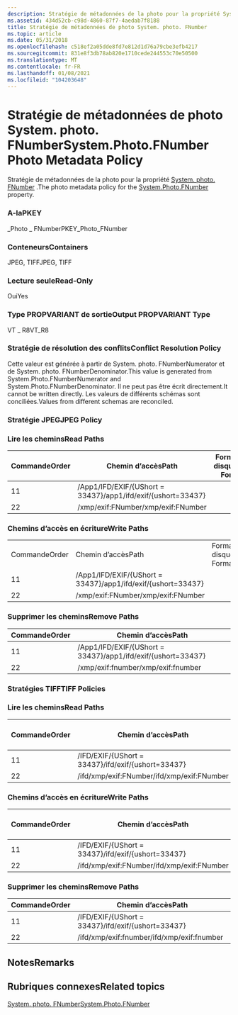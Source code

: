 ```yaml
---
description: Stratégie de métadonnées de la photo pour la propriété System. photo. FNumber.
ms.assetid: 434d52cb-c98d-4860-87f7-4aedab7f8188
title: Stratégie de métadonnées de photo System. photo. FNumber
ms.topic: article
ms.date: 05/31/2018
ms.openlocfilehash: c518ef2a05dde8fd7e812d1d76a79cbe3efb4217
ms.sourcegitcommit: 831e8f3db78ab820e1710cede244553c70e50500
ms.translationtype: MT
ms.contentlocale: fr-FR
ms.lasthandoff: 01/08/2021
ms.locfileid: "104203648"
---
```

# <a name="systemphotofnumber-photo-metadata-policy"></a><span data-ttu-id="6cdc1-103">Stratégie de métadonnées de photo System. photo. FNumber</span><span class="sxs-lookup"><span data-stu-id="6cdc1-103">System.Photo.FNumber Photo Metadata Policy</span></span>

<span data-ttu-id="6cdc1-104">Stratégie de métadonnées de la photo pour la propriété [System. photo. FNumber](../properties/props-system-photo-fnumber.md) .</span><span class="sxs-lookup"><span data-stu-id="6cdc1-104">The photo metadata policy for the [System.Photo.FNumber](../properties/props-system-photo-fnumber.md) property.</span></span>

### <a name="pkey"></a><span data-ttu-id="6cdc1-105">A-la</span><span class="sxs-lookup"><span data-stu-id="6cdc1-105">PKEY</span></span>

<span data-ttu-id="6cdc1-106">\_Photo \_ FNumber</span><span class="sxs-lookup"><span data-stu-id="6cdc1-106">PKEY\_Photo\_FNumber</span></span>

### <a name="containers"></a><span data-ttu-id="6cdc1-107">Conteneurs</span><span class="sxs-lookup"><span data-stu-id="6cdc1-107">Containers</span></span>

<span data-ttu-id="6cdc1-108">JPEG, TIFF</span><span class="sxs-lookup"><span data-stu-id="6cdc1-108">JPEG, TIFF</span></span>

### <a name="read-only"></a><span data-ttu-id="6cdc1-109">Lecture seule</span><span class="sxs-lookup"><span data-stu-id="6cdc1-109">Read-Only</span></span>

<span data-ttu-id="6cdc1-110">Oui</span><span class="sxs-lookup"><span data-stu-id="6cdc1-110">Yes</span></span>

### <a name="output-propvariant-type"></a><span data-ttu-id="6cdc1-111">Type PROPVARIANT de sortie</span><span class="sxs-lookup"><span data-stu-id="6cdc1-111">Output PROPVARIANT Type</span></span>

<span data-ttu-id="6cdc1-112">VT \_ R8</span><span class="sxs-lookup"><span data-stu-id="6cdc1-112">VT\_R8</span></span>

### <a name="conflict-resolution-policy"></a><span data-ttu-id="6cdc1-113">Stratégie de résolution des conflits</span><span class="sxs-lookup"><span data-stu-id="6cdc1-113">Conflict Resolution Policy</span></span>

<span data-ttu-id="6cdc1-114">Cette valeur est générée à partir de System. photo. FNumberNumerator et de System. photo. FNumberDenominator.</span><span class="sxs-lookup"><span data-stu-id="6cdc1-114">This value is generated from System.Photo.FNumberNumerator and System.Photo.FNumberDenominator.</span></span> <span data-ttu-id="6cdc1-115">Il ne peut pas être écrit directement.</span><span class="sxs-lookup"><span data-stu-id="6cdc1-115">It cannot be written directly.</span></span> <span data-ttu-id="6cdc1-116">Les valeurs de différents schémas sont conciliées.</span><span class="sxs-lookup"><span data-stu-id="6cdc1-116">Values from different schemas are reconciled.</span></span>

### <a name="jpeg-policy"></a><span data-ttu-id="6cdc1-117">Stratégie JPEG</span><span class="sxs-lookup"><span data-stu-id="6cdc1-117">JPEG Policy</span></span>

### <a name="read-paths"></a><span data-ttu-id="6cdc1-118">Lire les chemins</span><span class="sxs-lookup"><span data-stu-id="6cdc1-118">Read Paths</span></span>



| <span data-ttu-id="6cdc1-119">Commande</span><span class="sxs-lookup"><span data-stu-id="6cdc1-119">Order</span></span> | <span data-ttu-id="6cdc1-120">Chemin d’accès</span><span class="sxs-lookup"><span data-stu-id="6cdc1-120">Path</span></span>                          | <span data-ttu-id="6cdc1-121">Format de disque</span><span class="sxs-lookup"><span data-stu-id="6cdc1-121">Disk Format</span></span> |
|-------|-------------------------------|-------------|
| <span data-ttu-id="6cdc1-122">1</span><span class="sxs-lookup"><span data-stu-id="6cdc1-122">1</span></span>     | <span data-ttu-id="6cdc1-123">/App1/IFD/EXIF/{UShort = 33437}</span><span class="sxs-lookup"><span data-stu-id="6cdc1-123">/app1/ifd/exif/{ushort=33437}</span></span> |             |
| <span data-ttu-id="6cdc1-124">2</span><span class="sxs-lookup"><span data-stu-id="6cdc1-124">2</span></span>     | <span data-ttu-id="6cdc1-125">/xmp/exif:FNumber</span><span class="sxs-lookup"><span data-stu-id="6cdc1-125">/xmp/exif:FNumber</span></span>             |             |



 

### <a name="write-paths"></a><span data-ttu-id="6cdc1-126">Chemins d’accès en écriture</span><span class="sxs-lookup"><span data-stu-id="6cdc1-126">Write Paths</span></span>



|       |                               |             |     |
|-------|-------------------------------|-------------|-----|
| <span data-ttu-id="6cdc1-127">Commande</span><span class="sxs-lookup"><span data-stu-id="6cdc1-127">Order</span></span> | <span data-ttu-id="6cdc1-128">Chemin d’accès</span><span class="sxs-lookup"><span data-stu-id="6cdc1-128">Path</span></span>                          | <span data-ttu-id="6cdc1-129">Format de disque</span><span class="sxs-lookup"><span data-stu-id="6cdc1-129">Disk Format</span></span> |     |
| <span data-ttu-id="6cdc1-130">1</span><span class="sxs-lookup"><span data-stu-id="6cdc1-130">1</span></span>     | <span data-ttu-id="6cdc1-131">/App1/IFD/EXIF/{UShort = 33437}</span><span class="sxs-lookup"><span data-stu-id="6cdc1-131">/app1/ifd/exif/{ushort=33437}</span></span> |             |     |
| <span data-ttu-id="6cdc1-132">2</span><span class="sxs-lookup"><span data-stu-id="6cdc1-132">2</span></span>     | <span data-ttu-id="6cdc1-133">/xmp/exif:FNumber</span><span class="sxs-lookup"><span data-stu-id="6cdc1-133">/xmp/exif:FNumber</span></span>             |             |     |



 

### <a name="remove-paths"></a><span data-ttu-id="6cdc1-134">Supprimer les chemins</span><span class="sxs-lookup"><span data-stu-id="6cdc1-134">Remove Paths</span></span>



| <span data-ttu-id="6cdc1-135">Commande</span><span class="sxs-lookup"><span data-stu-id="6cdc1-135">Order</span></span> | <span data-ttu-id="6cdc1-136">Chemin d’accès</span><span class="sxs-lookup"><span data-stu-id="6cdc1-136">Path</span></span>                          |
|-------|-------------------------------|
| <span data-ttu-id="6cdc1-137">1</span><span class="sxs-lookup"><span data-stu-id="6cdc1-137">1</span></span>     | <span data-ttu-id="6cdc1-138">/App1/IFD/EXIF/{UShort = 33437}</span><span class="sxs-lookup"><span data-stu-id="6cdc1-138">/app1/ifd/exif/{ushort=33437}</span></span> |
| <span data-ttu-id="6cdc1-139">2</span><span class="sxs-lookup"><span data-stu-id="6cdc1-139">2</span></span>     | <span data-ttu-id="6cdc1-140">/xmp/exif:fnumber</span><span class="sxs-lookup"><span data-stu-id="6cdc1-140">/xmp/exif:fnumber</span></span>             |



 

### <a name="tiff-policies"></a><span data-ttu-id="6cdc1-141">Stratégies TIFF</span><span class="sxs-lookup"><span data-stu-id="6cdc1-141">TIFF Policies</span></span>

### <a name="read-paths"></a><span data-ttu-id="6cdc1-142">Lire les chemins</span><span class="sxs-lookup"><span data-stu-id="6cdc1-142">Read Paths</span></span>



| <span data-ttu-id="6cdc1-143">Commande</span><span class="sxs-lookup"><span data-stu-id="6cdc1-143">Order</span></span> | <span data-ttu-id="6cdc1-144">Chemin d’accès</span><span class="sxs-lookup"><span data-stu-id="6cdc1-144">Path</span></span>                     | <span data-ttu-id="6cdc1-145">Format de disque</span><span class="sxs-lookup"><span data-stu-id="6cdc1-145">Disk Format</span></span> |
|-------|--------------------------|-------------|
| <span data-ttu-id="6cdc1-146">1</span><span class="sxs-lookup"><span data-stu-id="6cdc1-146">1</span></span>     | <span data-ttu-id="6cdc1-147">/IFD/EXIF/{UShort = 33437}</span><span class="sxs-lookup"><span data-stu-id="6cdc1-147">/ifd/exif/{ushort=33437}</span></span> |             |
| <span data-ttu-id="6cdc1-148">2</span><span class="sxs-lookup"><span data-stu-id="6cdc1-148">2</span></span>     | <span data-ttu-id="6cdc1-149">/ifd/xmp/exif:FNumber</span><span class="sxs-lookup"><span data-stu-id="6cdc1-149">/ifd/xmp/exif:FNumber</span></span>    |             |



 

### <a name="write-paths"></a><span data-ttu-id="6cdc1-150">Chemins d’accès en écriture</span><span class="sxs-lookup"><span data-stu-id="6cdc1-150">Write Paths</span></span>



| <span data-ttu-id="6cdc1-151">Commande</span><span class="sxs-lookup"><span data-stu-id="6cdc1-151">Order</span></span> | <span data-ttu-id="6cdc1-152">Chemin d’accès</span><span class="sxs-lookup"><span data-stu-id="6cdc1-152">Path</span></span>                     | <span data-ttu-id="6cdc1-153">Format de disque</span><span class="sxs-lookup"><span data-stu-id="6cdc1-153">Disk Format</span></span> |
|-------|--------------------------|-------------|
| <span data-ttu-id="6cdc1-154">1</span><span class="sxs-lookup"><span data-stu-id="6cdc1-154">1</span></span>     | <span data-ttu-id="6cdc1-155">/IFD/EXIF/{UShort = 33437}</span><span class="sxs-lookup"><span data-stu-id="6cdc1-155">/ifd/exif/{ushort=33437}</span></span> |             |
| <span data-ttu-id="6cdc1-156">2</span><span class="sxs-lookup"><span data-stu-id="6cdc1-156">2</span></span>     | <span data-ttu-id="6cdc1-157">/ifd/xmp/exif:FNumber</span><span class="sxs-lookup"><span data-stu-id="6cdc1-157">/ifd/xmp/exif:FNumber</span></span>    |             |



 

### <a name="remove-paths"></a><span data-ttu-id="6cdc1-158">Supprimer les chemins</span><span class="sxs-lookup"><span data-stu-id="6cdc1-158">Remove Paths</span></span>



| <span data-ttu-id="6cdc1-159">Commande</span><span class="sxs-lookup"><span data-stu-id="6cdc1-159">Order</span></span> | <span data-ttu-id="6cdc1-160">Chemin d’accès</span><span class="sxs-lookup"><span data-stu-id="6cdc1-160">Path</span></span>                     |
|-------|--------------------------|
| <span data-ttu-id="6cdc1-161">1</span><span class="sxs-lookup"><span data-stu-id="6cdc1-161">1</span></span>     | <span data-ttu-id="6cdc1-162">/IFD/EXIF/{UShort = 33437}</span><span class="sxs-lookup"><span data-stu-id="6cdc1-162">/ifd/exif/{ushort=33437}</span></span> |
| <span data-ttu-id="6cdc1-163">2</span><span class="sxs-lookup"><span data-stu-id="6cdc1-163">2</span></span>     | <span data-ttu-id="6cdc1-164">/ifd/xmp/exif:fnumber</span><span class="sxs-lookup"><span data-stu-id="6cdc1-164">/ifd/xmp/exif:fnumber</span></span>    |



 

## <a name="remarks"></a><span data-ttu-id="6cdc1-165">Notes</span><span class="sxs-lookup"><span data-stu-id="6cdc1-165">Remarks</span></span>

## <a name="related-topics"></a><span data-ttu-id="6cdc1-166">Rubriques connexes</span><span class="sxs-lookup"><span data-stu-id="6cdc1-166">Related topics</span></span>

<dl> <dt>

[<span data-ttu-id="6cdc1-167">System. photo. FNumber</span><span class="sxs-lookup"><span data-stu-id="6cdc1-167">System.Photo.FNumber</span></span>](../properties/props-system-photo-fnumber.md)
</dt> </dl>

 

 
